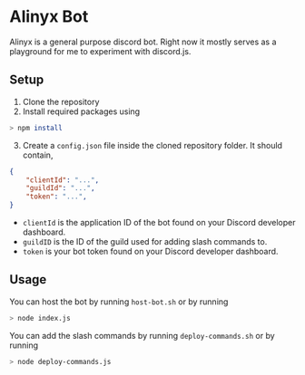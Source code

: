 # Alinyx Bot

Alinyx is a general purpose discord bot. Right now it mostly serves as a playground for me to experiment with discord.js.

## Setup

1. Clone the repository
2. Install required packages using
```bash
> npm install
```
3. Create a `config.json` file inside the cloned repository folder. It should contain,
```json
{
	"clientId": "...",
	"guildId": "...",
	"token": "...",
}
```

  - `clientId` is the application ID of the bot found on your Discord developer dashboard.
  - `guildID` is the ID of the guild used for adding slash commands to.
  - `token` is your bot token found on your Discord developer dashboard.

## Usage

You can host the bot by running `host-bot.sh` or by running
```bash
> node index.js
```

You can add the slash commands by running `deploy-commands.sh` or by running
```bash
> node deploy-commands.js
```